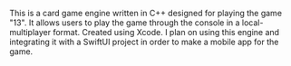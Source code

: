 This is a card game engine written in C++ designed for playing the game "13". It allows users to play the game through the console in a local-multiplayer format.
Created using Xcode.
I plan on using this engine and integrating it with a SwiftUI project in order to make a mobile app for the game.
